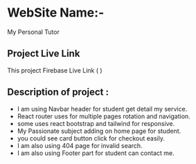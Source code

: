 # WebSite Name:-
My Personal Tutor

## Project Live Link
This project Firebase Live Link (  )


## Description of project : 
* I am using Navbar header for student get detail my service.
* React router uses for multiple pages rotation and navigation.
* some uses react bootstrap and tailwind for responsive.
* My Passionate subject adding on home page for student.
* you could see card button click for checkout easily.
* I am also using 404 page for invalid search.
* I am also using Footer part for student can contact me.